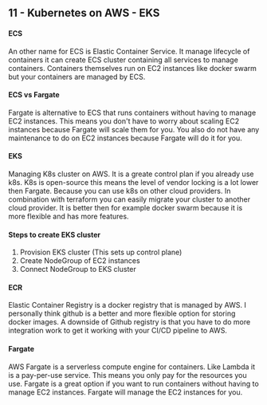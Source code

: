 ## 11 - Kubernetes on AWS - EKS

#### ECS

An other name for ECS is Elastic Container Service.
It manage lifecycle of containers it can create ECS cluster containing all services to manage containers.
Containers themselves run on EC2 instances like docker swarm but your containers are managed by ECS.

#### ECS vs Fargate

Fargate is alternative to ECS that runs containers without having to manage EC2 instances.
This means you don't have to worry about scaling EC2 instances because Fargate will scale them for you.
You also do not have any maintenance to do on EC2 instances because Fargate will do it for you.

#### EKS

Managing K8s cluster on AWS.
It is a greate control plan if you already use k8s.
K8s is open-source this means the level of vendor locking is a lot lower then Fargate.
Because you can use k8s on other cloud providers. In combination with terraform you can easily migrate your cluster to
another cloud provider.
It is better then for example docker swarm because it is more flexible and has more features.

#### Steps to create EKS cluster

1. Provision EKS cluster (This sets up control plane)
2. Create NodeGroup of EC2 instances
3. Connect NodeGroup to EKS cluster

#### ECR

Elastic Container Registry is a docker registry that is managed by AWS.
I personally think github is a better and more flexible option for storing docker images.
A downside of Github registry is that you have to do more integration work to get it working with your CI/CD pipeline to
AWS.

#### Fargate

AWS Fargate is a serverless compute engine for containers.
Like Lambda it is a pay-per-use service. This means you only pay for the resources you use.
Fargate is a great option if you want to run containers without having to manage EC2 instances.
Fargate will manage the EC2 instances for you.